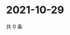 # 2021-10-29

共 0 条

<!-- BEGIN WEIBO -->
<!-- 最后更新时间 Fri Oct 29 2021 07:00:57 GMT+0800 (China Standard Time) -->

<!-- END WEIBO -->
